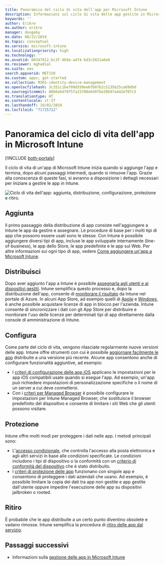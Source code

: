 ```yaml
---
title: Panoramica del ciclo di vita dell'app per Microsoft Intune
description: Informazioni sul ciclo di vita delle app gestite in Microsoft Intune. Il ciclo di vita delle app include l'aggiunta, la distribuzione, la configurazione, la protezione e il ritiro delle app.
keywords: ''
author: Erikre
ms.author: erikre
manager: dougeby
ms.date: 08/22/2019
ms.topic: conceptual
ms.service: microsoft-intune
ms.localizationpriority: high
ms.technology: ''
ms.assetid: 60347012-bc3f-4b9a-a4f4-6d3c5021a6e6
ms.reviewer: mghadial
ms.suite: ems
search.appverid: MET150
ms.custom: apps; get-started
ms.collection: M365-identity-device-management
ms.openlocfilehash: 3c351c1bef09d559ee6fb07b2c5135b25ca69d9d
ms.sourcegitcommit: 88b6e6d70f5fa15708e640f6e20b97a442ef07c5
ms.translationtype: HT
ms.contentlocale: it-IT
ms.lasthandoff: 10/02/2019
ms.locfileid: "71725712"
---
```

# <a name="overview-of-the-app-lifecycle-in-microsoft-intune"></a>Panoramica del ciclo di vita dell'app in Microsoft Intune

[!INCLUDE [both-portals](../../intune-classic/includes/note-for-both-portals.md)]

Il ciclo di vita di un'app di Microsoft Intune inizia quando si aggiunge l'app e termina, dopo alcuni passaggi intermedi, quando si rimuove l'app. Grazie alla conoscenza di queste fasi, si avranno a disposizione i dettagli necessari per iniziare a gestire le app in Intune.

![Ciclo di vita dell'app: aggiunta, distribuzione, configurazione, protezione e ritiro.](./media/app-lifecycle/app-lifecycle.png "ciclo di vita dell'app in Intune")

## <a name="add"></a>Aggiunta

Il primo passaggio della distribuzione di app consiste nell'aggiungere a Intune le app da gestire e assegnare. Le procedure di base per i molti tipi di app che possono essere usati sono le stesse. Con Intune è possibile aggiungere diversi tipi di app, incluse le app sviluppate internamente (line-of-business), le app dello Store, le app predefinite e le app sul Web. Per altre informazioni sui ogni tipo di app, vedere [Come aggiungere un'app a Microsoft Intune](apps-add.md). 

## <a name="deploy"></a>Distribuisci

Dopo aver aggiunto l'app a Intune è possibile [assegnarla agli utenti e ai dispositivi gestiti](apps-deploy.md). Intune semplifica questo processo e, dopo la distribuzione dell'app, consente di [monitorare il risultato](apps-monitor.md) da Intune nel portale di Azure. In alcuni App Store, ad esempio quelli di [Apple](vpp-apps-ios.md) e [Windows](windows-store-for-business.md), è anche possibile acquistare licenze di app in blocco per l'azienda. Intune consente di sincronizzare i dati con gli App Store per distribuire e monitorare l'uso delle licenze per determinati tipi di app direttamente dalla console di amministrazione di Intune.

## <a name="configure"></a>Configura

Come parte del ciclo di vita, vengono rilasciate regolarmente nuove versioni delle app. Intune offre strumenti con cui è possibile [aggiornare facilmente le app](apps-add.md) distribuite a una versione più recente. Alcune app consentono anche di configurare funzionalità aggiuntive, ad esempio:
- I [criteri di configurazione delle app iOS](app-configuration-policies-use-ios.md) applicano le impostazioni per le app iOS compatibili usate quando si esegue l'app. Ad esempio, un'app può richiedere impostazioni di personalizzazione specifiche o il nome di un server a cui deve connettersi.
- Con i [criteri per Managed Browser](app-configuration-managed-browser.md) è possibile configurare le impostazioni per Intune Managed Browser, che sostituisce il browser predefinito del dispositivo e consente di limitare i siti Web che gli utenti possono visitare.

## <a name="protect"></a>Protezione

Intune offre molti modi per proteggere i dati nelle app. I metodi principali sono:
- L'[accesso condizionale](../protect/conditional-access.md), che controlla l'accesso alla posta elettronica e agli altri servizi in base alle condizioni specificate. Le condizioni includono i tipi di dispositivo o la conformità con un [criterio di conformità del dispositivo](../protect/device-compliance-get-started.md) che è stato distribuito.
- I [criteri di protezione delle app](app-protection-policy.md) funzionano con singole app e consentono di proteggere i dati aziendali che usano. Ad esempio, è possibile limitare la copia dei dati tra app non gestite e app gestite dall'utente oppure impedire l'esecuzione delle app su dispositivi jailbroken o rooted.

## <a name="retire"></a>Ritiro

È probabile che le app distribuite a un certo punto diventino obsolete e vadano rimosse. Intune semplifica la procedura di [ritiro delle app dal servizio](../remote-actions/device-management.md).

## <a name="next-steps"></a>Passaggi successivi

- Informazioni sulla [gestione delle app in Microsoft Intune](app-management.md)
